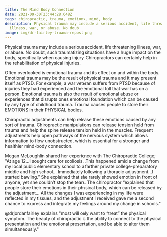 ```yaml
---
title: The Mind Body Connection
date: 2021-09-30T23:44:28.648Z
tags: chiropractic, trauma, emotions, mind, body
description: Physical trauma may include a serious accident, life threatening
  illness, war, or abuse. No doub
image: img/dr-fairley-truama-repost.png
---
```

<!--StartFragment-->

<!--StartFragment-->

Physical trauma may include a serious accident, life threatening illness, war, or abuse. No doubt, such traumatizing situations have a huge impact on the body, specifically when causing injury. Chiropractors can certainly help in the rehabilitation of physical injuries.

Often overlooked is emotional trauma and its effect on and within the body. Emotional trauma may be the result of physical trauma and it may present itself as PTSD. For example, a war veteran suffers from PTSD because of injuries they had experienced and the emotional toll that war has on a person. Emotional trauma is also the result of emotional abuse or experiences that disrupts ones emotional foundation which can be caused by any type of childhood trauma. Trauma causes people to store their EMOTIONS in their PHYSICAL bodies.

Chiropractic adjustments can help release these emotions caused by any sort of trauma. Chiropractic manipulations can release tension held from trauma and help the spine release tension held in the muscles. Frequent adjustments help open pathways of the nervous system which allows information to flow unobstructed, which is essential for a stronger and healthier mind-body connection.

Megan McLoughlin shared her experience with The Chiropractic College; "At age 12…I sought care for scoliosis…This happened amid a change from my local public elementary school to a farther private college-preparatory middle and high school… Immediately following a thoracic adjustment…I started bawling.” She explained that she rarely showed emotion in front of anyone, yet she couldn’t stop the tears. The chiropractor “explained that people store their emotions in their physical body, which can be released by the adjustment… All the changes I was experiencing in my life were reflected in my tissues, and the adjustment I received gave me a second chance to express and integrate my feelings around my change in schools."

@drjordanfairley explains "most will only want to “treat” the physical symptom. The beauty of chiropractic is the ability to connect to the physical presentation and the emotional presentation, and be able to alter them simultaneously."

<!--EndFragment-->